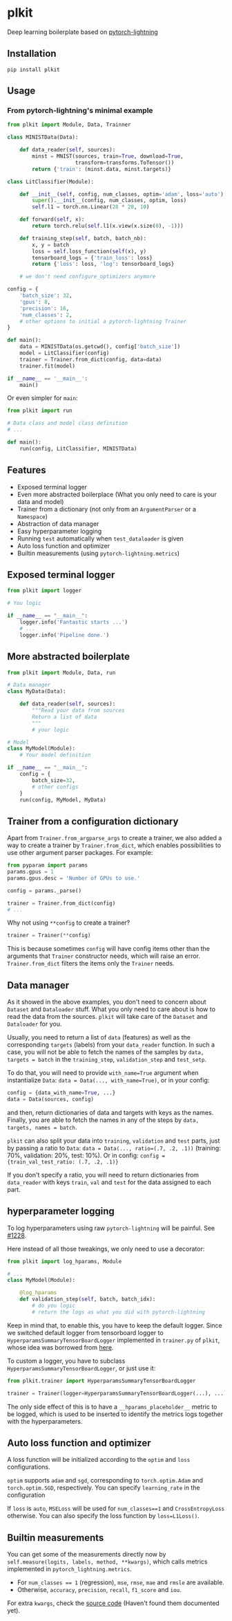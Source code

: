 # plkit

Deep learning boilerplate based on [pytorch-lightning][1]

## Installation
```
pip install plkit
```

## Usage

### From pytorch-lightning's minimal example

```python
from plkit import Module, Data, Trainner

class MINISTData(Data):

    def data_reader(self, sources):
        minst = MNIST(sources, train=True, download=True,
                      transform=transforms.ToTensor())
        return {'train': (minst.data, minst.targets)}

class LitClassifier(Module):

    def __init__(self, config, num_classes, optim='adam', loss='auto'):
        super().__init__(config, num_classes, optim, loss)
        self.l1 = torch.nn.Linear(28 * 28, 10)

    def forward(self, x):
        return torch.relu(self.l1(x.view(x.size(0), -1)))

    def training_step(self, batch, batch_nb):
        x, y = batch
        loss = self.loss_function(self(x), y)
        tensorboard_logs = {'train_loss': loss}
        return {'loss': loss, 'log': tensorboard_logs}

    # we don't need configure_optimizers anymore

config = {
    'batch_size': 32,
    'gpus': 8,
    'precision': 16,
    'num_classes': 2,
    # other options to initial a pytorch-lightning Trainer
}

def main():
    data = MINISTData(os.getcwd(), config['batch_size'])
    model = LitClassifier(config)
    trainer = Trainer.from_dict(config, data=data)
    trainer.fit(model)

if __name__ == '__main__':
    main()
```

Or even simpler for `main`:
```python
from plkit import run

# Data class and model class definition
# ...

def main():
    run(config, LitClassifier, MINISTData)

```

## Features
- Exposed terminal logger
- Even more abstracted boilerplace (What you only need to care is your data and model)
- Trainer from a dictionary (not only from an `ArgumentParser` or a `Namespace`)
- Abstraction of data manager
- Easy hyperparameter logging
- Running `test` automatically when `test_dataloader` is given
- Auto loss function and optimizer
- Builtin measurements (using `pytorch-lightning.metrics`)

## Exposed terminal logger
```python
from plkit import logger

# You logic

if __name__ == "__main__":
    logger.info('Fantastic starts ...')
    # ...
    logger.info('Pipeline done.')
```

## More abstracted boilerplate
```python
from plkit import Module, Data, run

# Data manager
class MyData(Data):

    def data_reader(self, sources):
        """Read your data from sources
        Return a list of data
        """
        # your logic

# Model
class MyModel(Module):
    # Your model definition

if __name__ == "__main__":
    config = {
        batch_size=32,
        # other configs
    }
    run(config, MyModel, MyData)
```

## Trainer from a configuration dictionary

Apart from `Trainer.from_argparse_args` to create a trainer, we also added a way to create a trainer by `Trainer.from_dict`, which enables possibilities to use other argument parser packages. For example:
```python
from pyparam import params
params.gpus = 1
params.gpus.desc = 'Number of GPUs to use.'

config = params._parse()

trainer = Trainer.from_dict(config)
# ...
```

Why not using `**config` to create a trainer?
```python
trainer = Trainer(**config)
```

This is because sometimes `config` will have config items other than the arguments that `Trainer` constructor needs, which will raise an error. `Trainer.from_dict` filters the items only the `Trainer` needs.

## Data manager

As it showed in the above examples, you don't need to concern about `Dataset` and `Dataloader` stuff. What you only need to care about is how to read the data from the sources. `plkit` will take care of the `Dataset` and `Dataloader` for you.

Usually, you need to return a list of `data` (features) as well as the corresponding `targets` (labels) from your `data_reader` function. In such a case, you will not be able to fetch the names of the samples by `data, targets = batch` in the `training_step`, `validation_step` and `test_setp`.

To do that, you will need to provide `with_name=True` argument when instantialize `Data`: `data = Data(..., with_name=True)`, or in your config:
```python
config = {data_with_name=True, ...}
data = Data(sources, config)
```
and then, return dictionaries of data and targets with keys as the names. Finally, you are able to fetch the names in any of the steps by `data, targets, names = batch`.

`plkit` can also split your data into `training`, `validation` and `test` parts, just by passing a ratio to `Data`: `data = Data(..., ratio=(.7, .2, .1))` (training: 70%, validation: 20%, test: 10%). Or in config: `config = {train_val_test_ratio: (.7, .2, .1)}`

If you don't specify a ratio, you will need to return dictionaries from `data_reader` with keys `train`, `val` and `test` for the data assigned to each part.

## hyperparameter logging

To log hyperparameters using raw `pytorch-lightning` will be painful. See [#1228][2].

Here instead of all those tweakings, we only need to use a decorator:
```python
from plkit import log_hparams, Module

# ...
class MyModel(Module):

    @log_hparams
    def validation_step(self, batch, batch_idx):
        # do you logic
        # return the logs as what you did with pytorch-lightning
```

Keep in mind that, to enable this, you have to keep the default logger. Since we switched default logger from tensorboard logger to `HyperparamsSummaryTensorBoardLogger` implemented in `trainer.py` of `plkit`, whose idea was borrowed from [here][3].

To custom a logger, you have to subclass `HyperparamsSummaryTensorBoardLogger`, or just use it:
```python
from plkit.trainer import HyperparamsSummaryTensorBoardLogger

trainer = Trainer(logger=HyperparamsSummaryTensorBoardLogger(...), ...)
```

The only side effect of this is to have a `__hparams_placeholder__` metric to be logged, which is used to be inserted to identify the metrics logs together with the hyperparameters.

## Auto loss function and optimizer

A loss function will be initialized according to the `optim` and `loss` configurations.

`optim` supports `adam` and `sgd`, corresponding to `torch.optim.Adam` and `torch.optim.SGD`, respectively. You can specify `learning_rate` in the configuration

If `loss` is `auto`, `MSELoss` will be used for `num_classes==1` and `CrossEntropyLoss` otherwise. You can also specify the loss function by `loss=L1Loss()`.

## Builtin measurements

You can get some of the measurements directly now by `self.measure(logits, labels, method, **kwargs)`, which calls metrics implemented in `pytorch_lightning.metrics`.

- For `num_classes == 1` (regression), `mse`, `rmse`, `mae` and `rmsle` are available.
- Otherwise, `accuracy`, `precision`, `recall`, `f1_score` and `iou`.

For extra `kwargs`, check the [source code][4] (Haven't found them documented yet).




[1]: https://github.com/PyTorchLightning/pytorch-lightning
[2]: https://github.com/PyTorchLightning/pytorch-lightning/issues/1228
[3]: https://github.com/mRcSchwering/pytorch_lightning_test/blob/master/src/loggers.py
[4]: https://github.com/PyTorchLightning/pytorch-lightning/tree/master/pytorch_lightning/metrics


